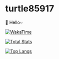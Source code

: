# turtle85917

👋 Hello~

[![WakaTime](https://github-readme-stats.vercel.app/api/wakatime?username=pulto)](https://wakatime.com/@pulto)

[![Total Stats](https://github-readme-stats.vercel.app/api/?username=turtle85917&show_icons=true&theme=cobalt)](https://github.com/turtle85917)

[![Top Langs](https://github-readme-stats.vercel.app/api/top-langs/?username=turtle85917&layout=compact&theme=cobalt)](https://github.com/turtle85917)
